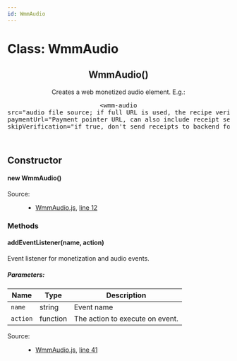 ```yaml
---
id: WmmAudio
---
```

<!--link type="text/css" rel="stylesheet" href="/jsDoc.css"></link-->
<div id="main">
<h1 class="page-title">Class: WmmAudio</h1>
<section>
<header>
<h2><span class="attribs"><span class="type-signature"></span></span>WmmAudio<span class="signature">()</span><span class="type-signature"></span></h2>
<div class="class-description">Creates a web monetized audio element. E.g.:
<pre>&lt;wmm-audio
src="audio file source; if full URL is used, the recipe verification will use the same host for verification"
paymentUrl="Payment pointer URL, can also include receipt service url"
skipVerification="if true, don't send receipts to backend for verifications"&gt;</pre></div>
</header>
<article>
<div class="container-overview">
<h2>Constructor</h2>
<h4 class="name" id="WmmAudio"><span class="type-signature"></span>new WmmAudio<span class="signature">()</span><span class="type-signature"></span></h4>
<dl class="details">
<dt class="tag-source">Source:</dt>
<dd class="tag-source"><ul class="dummy"><li>
<a href="pathname:///jsdoc/WmmAudio.js.html">WmmAudio.js</a>, <a href="pathname:///jsdoc/WmmAudio.js.html#line12">line 12</a>
</li></ul></dd>
</dl>
</div>
<h3 class="subsection-title">Methods</h3>
<h4 class="name" id="addEventListener"><span class="type-signature"></span>addEventListener<span class="signature">(name, action)</span><span class="type-signature"></span></h4>
<div class="description">
Event listener for monetization and audio events.
</div>
<h5>Parameters:</h5>
<table class="params">
<thead>
<tr>
<th>Name</th>
<th>Type</th>
<th class="last">Description</th>
</tr>
</thead>
<tbody>
<tr>
<td class="name"><code>name</code></td>
<td class="type">
<span class="param-type">string</span>
</td>
<td class="description last">Event name</td>
</tr>
<tr>
<td class="name"><code>action</code></td>
<td class="type">
<span class="param-type">function</span>
</td>
<td class="description last">The action to execute on event.</td>
</tr>
</tbody>
</table>
<dl class="details">
<dt class="tag-source">Source:</dt>
<dd class="tag-source"><ul class="dummy"><li>
<a href="pathname:///jsdoc/WmmAudio.js.html">WmmAudio.js</a>, <a href="pathname:///jsdoc/WmmAudio.js.html#line41">line 41</a>
</li></ul></dd>
</dl>
</article>
</section>
</div>

